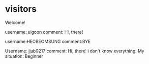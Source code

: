 # visitors

Welcome!

username: ulgoon
comment: Hi, there!

username:HEOBEOMSUNG
comment:BYE

Username: jjub0217
comment: Hi, there! i don't know everything.
My situation: Beginner


